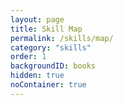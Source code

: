 ```yaml
---
layout: page
title: Skill Map
permalink: /skills/map/
category: "skills"
order: 1
backgroundID: books
hidden: true
noContainer: true
---
```


<script src="/assets/certification/libs/skill-tree.min.js"></script>
<script src="/assets/certification/libs/jquery.min.js"></script>
<script src="/assets/certification/libs/raphael.min.js"></script>
<script src="/assets/certification/libs/Treant.js"></script>
<link type="text/css" rel="stylesheet" href="/assets/certification/treant.css">
<link type="text/css" rel="stylesheet" href="/assets/certification/skill-tree.css">

<div class="links" id="pfad"></div>
<script>
      var dirname = window.location.origin + "/assets/certification/"
      SkillTreeViewer("#pfad", {
          "all": [
              dirname + "skill-data.json",
              dirname + "skill-links.json",
              dirname + "skill-tree-structure.json"
          ],
          "reduced": [
              dirname + "skill-data.json",
              dirname + "skill-descriptions.json",
              dirname + "skill-tree-structure.json"
          ],
      });
</script>
